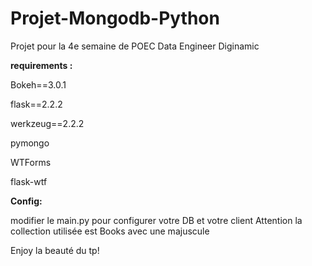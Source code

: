 # Projet-Mongodb-Python
Projet pour la 4e semaine de POEC Data Engineer Diginamic


**requirements :**

Bokeh==3.0.1

flask==2.2.2

werkzeug==2.2.2

pymongo

WTForms

flask-wtf


**Config:**

modifier le main.py pour configurer votre DB et votre client
Attention la collection utilisée est Books avec une majuscule

Enjoy la beauté du tp!
